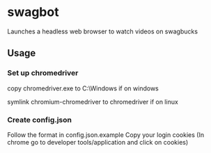 # swagbot
Launches a headless web browser to watch videos on swagbucks

## Usage
### Set up chromedriver
copy chromedriver.exe to C:\Windows if on windows

symlink chromium-chromedriver to chromedriver if on linux

### Create config.json
Follow the format in config.json.example
Copy your login cookies (In chrome go to developer tools/application and click on cookies)